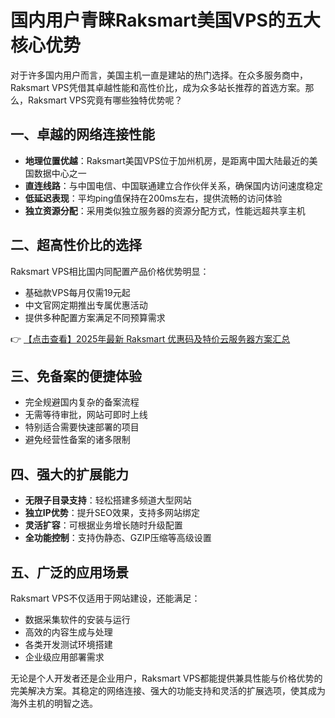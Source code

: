 # 国内用户青睐Raksmart美国VPS的五大核心优势

对于许多国内用户而言，美国主机一直是建站的热门选择。在众多服务商中，Raksmart VPS凭借其卓越性能和高性价比，成为众多站长推荐的首选方案。那么，Raksmart VPS究竟有哪些独特优势呢？

## 一、卓越的网络连接性能
- **地理位置优越**：Raksmart美国VPS位于加州机房，是距离中国大陆最近的美国数据中心之一
- **直连线路**：与中国电信、中国联通建立合作伙伴关系，确保国内访问速度稳定
- **低延迟表现**：平均ping值保持在200ms左右，提供流畅的访问体验
- **独立资源分配**：采用类似独立服务器的资源分配方式，性能远超共享主机

## 二、超高性价比的选择
Raksmart VPS相比国内同配置产品价格优势明显：
- 基础款VPS每月仅需19元起
- 中文官网定期推出专属优惠活动
- 提供多种配置方案满足不同预算需求

👉 [【点击查看】2025年最新 Raksmart 优惠码及特价云服务器方案汇总](https://bit.ly/raksmart)

## 三、免备案的便捷体验
- 完全规避国内复杂的备案流程
- 无需等待审批，网站可即时上线
- 特别适合需要快速部署的项目
- 避免经营性备案的诸多限制

## 四、强大的扩展能力
- **无限子目录支持**：轻松搭建多频道大型网站
- **独立IP优势**：提升SEO效果，支持多网站绑定
- **灵活扩容**：可根据业务增长随时升级配置
- **全功能控制**：支持伪静态、GZIP压缩等高级设置

## 五、广泛的应用场景
Raksmart VPS不仅适用于网站建设，还能满足：
- 数据采集软件的安装与运行
- 高效的内容生成与处理
- 各类开发测试环境搭建
- 企业级应用部署需求

无论是个人开发者还是企业用户，Raksmart VPS都能提供兼具性能与价格优势的完美解决方案。其稳定的网络连接、强大的功能支持和灵活的扩展选项，使其成为海外主机的明智之选。